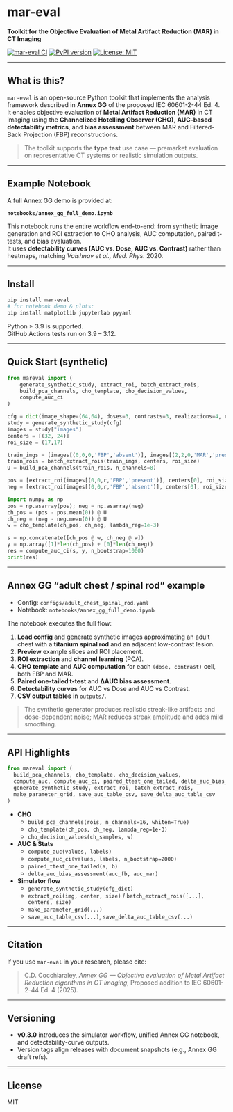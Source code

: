 # mar-eval
**Toolkit for the Objective Evaluation of Metal Artifact Reduction (MAR) in CT Imaging**

[![mar-eval CI](https://github.com/cdc15000/mar-eval/actions/workflows/tests.yml/badge.svg)](https://github.com/cdc15000/mar-eval/actions/workflows/tests.yml)
[![PyPI version](https://img.shields.io/pypi/v/mar-eval.svg)](https://pypi.org/project/mar-eval/)
[![License: MIT](https://img.shields.io/badge/License-MIT-yellow.svg)](LICENSE)

---

## What is this?

`mar-eval` is an open-source Python toolkit that implements the analysis framework described in **Annex GG** of the proposed IEC 60601-2-44 Ed. 4.  
It enables objective evaluation of **Metal Artifact Reduction (MAR)** in CT imaging using the **Channelized Hotelling Observer (CHO)**, **AUC-based detectability metrics**, and **bias assessment** between MAR and Filtered-Back Projection (FBP) reconstructions.

> The toolkit supports the **type test** use case — premarket evaluation on representative CT systems or realistic simulation outputs.

---

## Example Notebook

A full Annex GG demo is provided at:

**`notebooks/annex_gg_full_demo.ipynb`**

This notebook runs the entire workflow end-to-end: from synthetic image generation and ROI extraction to CHO analysis, AUC computation, paired t-tests, and bias evaluation.  
It uses **detectability curves (AUC vs. Dose, AUC vs. Contrast)** rather than heatmaps, matching *Vaishnav et al., Med. Phys.* 2020.

---

## Install

```bash
pip install mar-eval
# for notebook demo & plots:
pip install matplotlib jupyterlab pyyaml
```

Python ≥ 3.9 is supported.  
GitHub Actions tests run on 3.9 – 3.12.

---

## Quick Start (synthetic)

```python
from mareval import (
    generate_synthetic_study, extract_roi, batch_extract_rois,
    build_pca_channels, cho_template, cho_decision_values,
    compute_auc_ci
)

cfg = dict(image_shape=(64,64), doses=3, contrasts=3, realizations=4, rng_seed=0)
study = generate_synthetic_study(cfg)
images = study["images"]
centers = [(32, 24)]
roi_size = (17,17)

train_imgs = [images[(0,0,0,'FBP','absent')], images[(2,2,0,'MAR','present')]]
train_rois = batch_extract_rois(train_imgs, centers, roi_size)
U = build_pca_channels(train_rois, n_channels=8)

pos = [extract_roi(images[(0,0,r,'FBP','present')], centers[0], roi_size).ravel() for r in range(cfg['realizations'])]
neg = [extract_roi(images[(0,0,r,'FBP','absent')], centers[0], roi_size).ravel() for r in range(cfg['realizations'])]

import numpy as np
pos = np.asarray(pos); neg = np.asarray(neg)
ch_pos = (pos - pos.mean(0)) @ U
ch_neg = (neg - neg.mean(0)) @ U
w = cho_template(ch_pos, ch_neg, lambda_reg=1e-3)

s = np.concatenate([ch_pos @ w, ch_neg @ w])
y = np.array([1]*len(ch_pos) + [0]*len(ch_neg))
res = compute_auc_ci(s, y, n_bootstrap=1000)
print(res)
```

---

## Annex GG “adult chest / spinal rod” example

- Config: `configs/adult_chest_spinal_rod.yaml`  
- Notebook: `notebooks/annex_gg_full_demo.ipynb`

The notebook executes the full flow:

1. **Load config** and generate synthetic images approximating an adult chest with a **titanium spinal rod** and an adjacent low-contrast lesion.  
2. **Preview** example slices and ROI placement.  
3. **ROI extraction** and **channel learning** (PCA).  
4. **CHO template** and **AUC computation** for each `(dose, contrast)` cell, both FBP and MAR.  
5. **Paired one-tailed t-test** and **ΔAUC bias assessment**.  
6. **Detectability curves** for AUC vs Dose and AUC vs Contrast.  
7. **CSV output tables** in `outputs/`.

> The synthetic generator produces realistic streak-like artifacts and dose-dependent noise; MAR reduces streak amplitude and adds mild smoothing.

---

## API Highlights

```python
from mareval import (
  build_pca_channels, cho_template, cho_decision_values,
  compute_auc, compute_auc_ci, paired_ttest_one_tailed, delta_auc_bias_assessment,
  generate_synthetic_study, extract_roi, batch_extract_rois,
  make_parameter_grid, save_auc_table_csv, save_delta_auc_table_csv
)
```

- **CHO**
  - `build_pca_channels(rois, n_channels=16, whiten=True)`
  - `cho_template(ch_pos, ch_neg, lambda_reg=1e-3)`
  - `cho_decision_values(ch_samples, w)`
- **AUC & Stats**
  - `compute_auc(values, labels)`  
  - `compute_auc_ci(values, labels, n_bootstrap=2000)`  
  - `paired_ttest_one_tailed(a, b)`  
  - `delta_auc_bias_assessment(auc_fb, auc_mar)`
- **Simulator flow**
  - `generate_synthetic_study(cfg_dict)`
  - `extract_roi(img, center, size)` / `batch_extract_rois([...], centers, size)`
  - `make_parameter_grid(...)`
  - `save_auc_table_csv(...)`, `save_delta_auc_table_csv(...)`

---

## Citation

If you use `mar-eval` in your research, please cite:

> C.D. Cocchiaraley, *Annex GG — Objective evaluation of Metal Artifact Reduction algorithms in CT imaging*, Proposed addition to IEC 60601-2-44 Ed. 4 (2025).

---

## Versioning

- **v0.3.0** introduces the simulator workflow, unified Annex GG notebook, and detectability-curve outputs.  
- Version tags align releases with document snapshots (e.g., Annex GG draft refs).

---

## License

MIT
